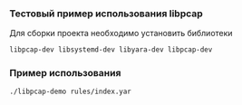 ### Тестовый пример использования libpcap

Для сборки проекта необходимо установить библиотеки

```bash
libpcap-dev libsystemd-dev libyara-dev libpcap-dev
```

### Пример использования

```bash
./libpcap-demo rules/index.yar
```